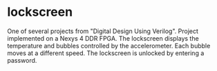# lockscreen
One of several projects from "Digital Design Using Verilog". Project implemented on a Nexys 4 DDR FPGA.
The lockscreen displays the temperature and bubbles controlled by the accelerometer. 
Each bubble moves at a different speed. The lockscreen is unlocked by entering a password.
